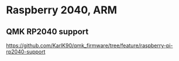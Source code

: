 # Raspberry 2040, ARM

## QMK RP2040 support

https://github.com/KarlK90/qmk_firmware/tree/feature/raspberry-pi-rp2040-support

